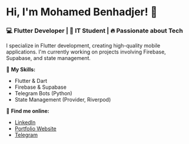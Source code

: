 # Hi, I'm Mohamed Benhadjer! 👋
### 💻 Flutter Developer | 🚀 IT Student | 🔥 Passionate about Tech

I specialize in Flutter development, creating high-quality mobile applications. I'm currently working on projects involving Firebase, Supabase, and state management.

📌 **My Skills:**
- Flutter & Dart
- Firebase & Supabase
- Telegram Bots (Python)
- State Management (Provider, Riverpod)

🔗 **Find me online:**
- [LinkedIn](https://www.linkedin.com/in/yourname)
- [Portfolio Website](https://yourwebsite.com)
- [Telegram](https://t.me/yourusername)
